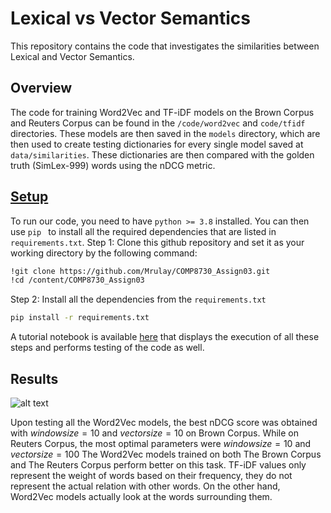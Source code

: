 
# Lexical vs Vector Semantics
This repository contains the code that investigates the similarities between Lexical and Vector Semantics. 

## Overview
The code for training Word2Vec and TF-iDF models on the Brown Corpus and Reuters Corpus can be found in the ``/code/word2vec`` and  ``code/tfidf`` directories. 
These models are then saved in the ``models`` directory, which are then used to create testing dictionaries for every single model saved at ``data/similarities``. 
These dictionaries are then compared with the golden truth (SimLex-999) words using the nDCG metric.

## [Setup](https://colab.research.google.com/drive/1xUQ30UxCi74e3_B1t1njEWau8O49-nho?usp=sharing)
To run our code, you need to have ```python >= 3.8``` installed. You can then use ```pip ``` to install all the required dependencies that are listed in ```requirements.txt```. 
Step 1: Clone this github repository and set it as your working directory by the following command:
```bash
!git clone https://github.com/Mrulay/COMP8730_Assign03.git
!cd /content/COMP8730_Assign03
```
Step 2: Install all the dependencies from the ```requirements.txt```
```bash
pip install -r requirements.txt
```
A tutorial notebook is available [here](https://colab.research.google.com/drive/1xUQ30UxCi74e3_B1t1njEWau8O49-nho?usp=sharing) that displays the execution of all these steps and performs testing of the code as well. 

## Results
![alt text](https://github.com/Mrulay/COMP8730_Assign03/blob/master/Picture1.png?raw=true)


Upon testing all the Word2Vec models, the best nDCG score was obtained with $window size=10$ and $vector size=10$ on Brown Corpus. While on Reuters Corpus, the most optimal parameters were $window size=10$ and $vector size=100$
The Word2Vec models trained on both The Brown Corpus and The Reuters Corpus perform better on this task. TF-iDF values only represent the weight of words based on their frequency, they do not represent the actual relation with other words. On the other hand, Word2Vec models actually look at the words surrounding them. 
